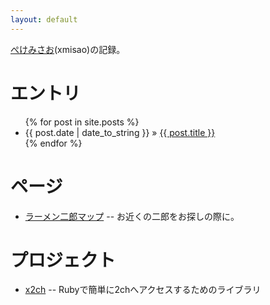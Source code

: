 ```yaml
---
layout: default
---
```

[ぺけみさお](/about.html)(xmisao)の記録。

# エントリ
<ul class="posts">
  {% for post in site.posts %}
    <li><span>{{ post.date | date_to_string }}</span> &raquo; <a href="{{ BASE_PATH }}{{ post.url }}">{{ post.title }}</a></li>
  {% endfor %}
</ul>

# ページ
<ul class="posts">
	<li><a href="/jirorian/">ラーメン二郎マップ</a> -- お近くの二郎をお探しの際に。</li>
</ul>

# プロジェクト

- [x2ch](https://github.com/xmisao/x2ch) -- Rubyで簡単に2chへアクセスするためのライブラリ

  
